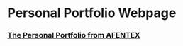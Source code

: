 # Personal Portfolio Webpage

### [The Personal Portfolio from AFENTEX](https://afentex.github.io/personal-portfolio-webpage/)
